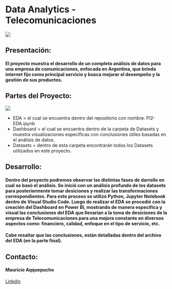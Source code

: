 # Data Analytics - Telecomunicaciones

![](https://www.comexperu.org.pe/upload/images/actualidad1-260718-014315.jpg)

## Presentación:

#### El proyecto muestra el desarrollo de un completo análisis de datos para una empresa de comunicaciones, enfocada en Argentina, que brinda internet fijo como principal servicio y busca mejorar el desempeño y la gestión de sus productos.

## Partes del Proyecto:

![](https://www.simplilearn.com/ice9/free_resources_article_thumb/Business_Analytics_vs_Data_Analytics.jpg)

- EDA = el cual se encuentra dentro del repositorio con nombre: PI2-EDA.ipynb
- Dashboard = el cual se encuentra dentro de la carpeta de Datasets y muestra visualizaciones específicas con conclusiones útiles basadas en el análisis de datos.
- Datasets = dentro de esta carpeta encontrarán todos los Datasets utilizados en este proyecto.

## Desarrollo:

#### Dentro del proyecto podremos observar las distintas fases de darrollo en cual se basó el análisis. Se inició con un análisis profundo de los datasets para posteriormente tomar desiciones y realizar las transformaciones correspondientes. Para este proceso se utilizó Python, Jupyter Notebook dentro de Visual Studio Code. Luego de realizar el EDA se procedió con la creación del Dashboard en Power BI, mostrando de manera específica y visual las conclusiones del EDA que llevarían a la toma de desiciones de la empresa de Telecomunicaciones para una mejora constante en diversos aspectos como: financiero, calidad, enfoque en el tipo de servicio, etc.

#### Cabe resaltar que las conclusiones, están detalladas dentro del archivo del EDA (en la parte final).

## Contacto:

#### Mauricio Aqquepucho
[Linkdin](http://https://www.linkedin.com/in/mauricio-aqquepucho-60b450124/ "Linkdin")
